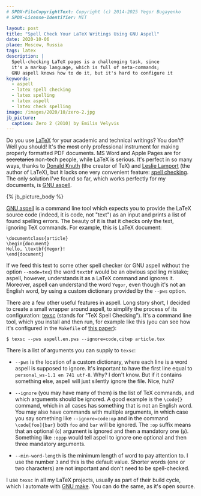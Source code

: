 ```yaml
---
# SPDX-FileCopyrightText: Copyright (c) 2014-2025 Yegor Bugayenko
# SPDX-License-Identifier: MIT

layout: post
title: "Spell Check Your LaTeX Writings Using GNU Aspell"
date: 2020-10-06
place: Moscow, Russia
tags: latex
description: |
  Spell-checking LaTeX pages is a challenging task, since
  it's a markup language, which is full of meta-commands;
  GNU aspell knows how to do it, but it's hard to configure it
keywords:
  - aspell
  - latex spell checking
  - latex spelling
  - latex aspell
  - latex check spelling
image: /images/2020/10/zero-2.jpg
jb_picture:
  caption: Zero 2 (2010) by Emilis Velyvis
---
```


Do you use [LaTeX](https://www.latex-project.org/)
for your academic and technical writings? You don't?
Well you should! It's the ~~most~~ only professional instrument for
making properly formatted PDF documents.
MS Word and Apple Pages are for ~~secretaries~~ non-tech people,
while LaTeX is serious. It's perfect in so many ways, thanks to
[Donald Knuth](https://en.wikipedia.org/wiki/Donald_Knuth)
(the creator of TeX) and
[Leslie Lamport](https://en.wikipedia.org/wiki/Leslie_Lamport)
(the author of LaTeX),
but it lacks one very convenient feature:
[spell checking](https://tex.stackexchange.com/questions/42843).
The only solution I've found so far, which works perfectly for my documents, is
[GNU aspell](http://aspell.net/).

<!--more-->

{% jb_picture_body %}

[GNU aspell](http://aspell.net/) is a command line tool
which expects you to provide the LaTeX source code
(indeed, it is code, not "text") as an input and prints a list of found spelling
errors. The beauty of it is that it checks only the text, ignoring
TeX commands. For example, this is LaTeX document:

```text
\documentclass{article}
\begin{document}
Hello, \textbf{Yegor}!
\end{document}
```

If we feed this text to some other spell checker (or GNU aspell without the
option `--mode=tex`) the word `textbf` would be an obvious spelling mistake; aspell,
however, understands it as a LaTeX command and ignores it.
Moreover, aspell can understand the word `Yegor`, even though it's not
an English word, by using a custom dictionary provided by the `--pws` option.

There are a few other useful features in aspell. Long story short, I decided to create
a small wrapper around aspell, to simplify the process of its configuration:
[texsc](https://github.com/yegor256/texsc)
(stands for "TeX Spell Checking").
It's a command line tool, which you install and then run, for example like this
(you can see how it's configured in the `Makefile` of
[this paper](https://github.com/yegor256/requs-paper)):

```text
$ texsc --pws aspell.en.pws --ignore=code,citep article.tex
```

There is a list of arguments you can supply to `texsc`:

  * `--pws` is the location of a custom dictionary, where each
    line is a word aspell is supposed to ignore. It's important to
    have the first line equal to `personal_ws-1.1 en 741 utf-8`. Why?
    I don't know. But if it contains something else, aspell will just
    silently ignore the file. Nice, huh?

  * `--ignore` (you may have many of them) is the list of
    TeX commands, and which arguments should be ignored. A good example is the
    `\code{}` command, which in all cases has something that is not
    an English word. You may also have commands with multiple arguments,
    in which case you say something like `--ignore=code:op` and in the
    command `\code[foo]{bar}` both `foo` and `bar` will be ignored.
    The `:op` suffix means that an optional (`o`) argument is ignored and then
    a mandatory one (`p`). Something like `:oppp` would tell aspell
    to ignore one optional and then three mandatory arguments.

  * `--min-word-length` is the minimum length of word to pay attention to.
    I use the number `3` and this is the default value. Shorter words (one or two characters)
    are not important and don't need to be spell-checked.

I use `texsc` in all my LaTeX projects, usually as part of their
build cycle, which I automate with [GNU make](https://www.gnu.org/software/make/).
You can do the same, as it's open source.
